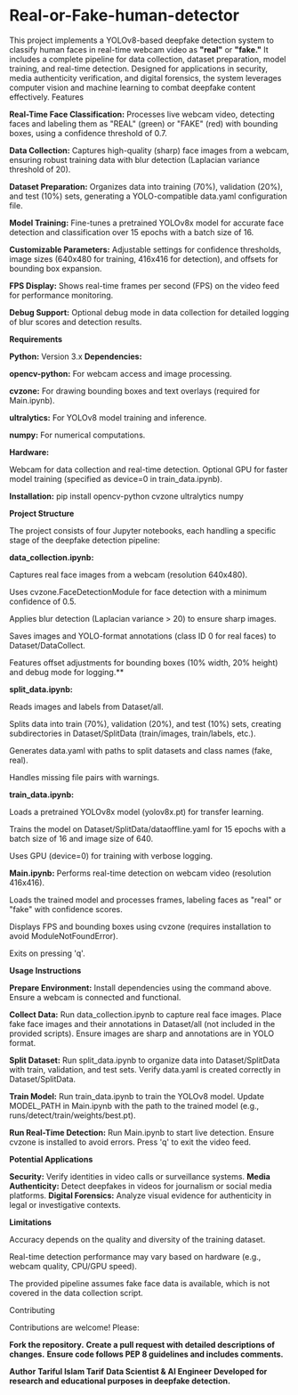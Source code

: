 # Real-or-Fake-human-detector

This project implements a YOLOv8-based deepfake detection system to classify human faces in real-time webcam video as **"real"** or **"fake."** It includes a complete pipeline for data collection, dataset preparation, model training, and real-time detection. Designed for applications in security, media authenticity verification, and digital forensics, the system leverages computer vision and machine learning to combat deepfake content effectively.
Features

**Real-Time Face Classification:** Processes live webcam video, detecting faces and labeling them as "REAL" (green) or "FAKE" (red) with bounding boxes, using a confidence threshold of 0.7.

**Data Collection:** Captures high-quality (sharp) face images from a webcam, ensuring robust training data with blur detection (Laplacian variance threshold of 20).

**Dataset Preparation:** Organizes data into training (70%), validation (20%), and test (10%) sets, generating a YOLO-compatible data.yaml configuration file.

**Model Training:** Fine-tunes a pretrained YOLOv8x model for accurate face detection and classification over 15 epochs with a batch size of 16.

**Customizable Parameters:** Adjustable settings for confidence thresholds, image sizes (640x480 for training, 416x416 for detection), and offsets for bounding box expansion.

**FPS Display:** Shows real-time frames per second (FPS) on the video feed for performance monitoring.

**Debug Support:** Optional debug mode in data collection for detailed logging of blur scores and detection results.

**Requirements**

**Python:** Version 3.x
**Dependencies:**

**opencv-python:** For webcam access and image processing.

**cvzone:** For drawing bounding boxes and text overlays (required for Main.ipynb).

**ultralytics:** For YOLOv8 model training and inference.

**numpy:** For numerical computations.


**Hardware:**

Webcam for data collection and real-time detection.
Optional GPU for faster model training (specified as device=0 in train_data.ipynb).


**Installation:** pip install opencv-python cvzone ultralytics numpy



**Project Structure**

The project consists of four Jupyter notebooks, each handling a specific stage of the deepfake detection pipeline:

**data_collection.ipynb:**

Captures real face images from a webcam (resolution 640x480).

Uses cvzone.FaceDetectionModule for face detection with a minimum confidence of 0.5.

Applies blur detection (Laplacian variance > 20) to ensure sharp images.

Saves images and YOLO-format annotations (class ID 0 for real faces) to Dataset/DataCollect.

Features offset adjustments for bounding boxes (10% width, 20% height) and debug mode for logging.**


**split_data.ipynb:**

Reads images and labels from Dataset/all.

Splits data into train (70%), validation (20%), and test (10%) sets, creating subdirectories in Dataset/SplitData (train/images, train/labels, etc.).

Generates data.yaml with paths to split datasets and class names (fake, real).

Handles missing file pairs with warnings.


**train_data.ipynb:**

Loads a pretrained YOLOv8x model (yolov8x.pt) for transfer learning.

Trains the model on Dataset/SplitData/dataoffline.yaml for 15 epochs with a batch size of 16 and image size of 640.

Uses GPU (device=0) for training with verbose logging.


**Main.ipynb:**
Performs real-time detection on webcam video (resolution 416x416).

Loads the trained model and processes frames, labeling faces as "real" or "fake" with confidence scores.

Displays FPS and bounding boxes using cvzone (requires installation to avoid ModuleNotFoundError).

Exits on pressing 'q'.



**Usage Instructions**

**Prepare Environment:**
Install dependencies using the command above.
Ensure a webcam is connected and functional.


**Collect Data:**
Run data_collection.ipynb to capture real face images.
Place fake face images and their annotations in Dataset/all (not included in the provided scripts).
Ensure images are sharp and annotations are in YOLO format.


**Split Dataset:**
Run split_data.ipynb to organize data into Dataset/SplitData with train, validation, and test sets.
Verify data.yaml is created correctly in Dataset/SplitData.


**Train Model:**
Run train_data.ipynb to train the YOLOv8 model.
Update MODEL_PATH in Main.ipynb with the path to the trained model (e.g., runs/detect/train/weights/best.pt).


**Run Real-Time Detection:**
Run Main.ipynb to start live detection.
Ensure cvzone is installed to avoid errors.
Press 'q' to exit the video feed.





**Potential Applications**

**Security:** Verify identities in video calls or surveillance systems.
**Media Authenticity:** Detect deepfakes in videos for journalism or social media platforms.
**Digital Forensics:** Analyze visual evidence for authenticity in legal or investigative contexts.

**Limitations**

Accuracy depends on the quality and diversity of the training dataset.

Real-time detection performance may vary based on hardware (e.g., webcam quality, CPU/GPU speed).

The provided pipeline assumes fake face data is available, which is not covered in the data collection script.

Contributing

Contributions are welcome! Please:

**Fork the repository.**
**Create a pull request with detailed descriptions of changes.**
**Ensure code follows PEP 8 guidelines and includes comments.**

**Author**
**Tariful Islam Tarif**
**Data Scientist & AI Engineer**
**Developed for research and educational purposes in deepfake detection.**

